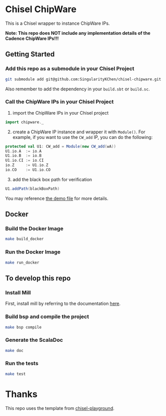 # Chisel ChipWare

This is a Chisel wrapper to instance ChipWare IPs.

**Note: This repo does NOT include any implementation details of the Cadence ChipWare IPs!!!**

## Getting Started

### Add this repo as a submodule in your Chisel Project

```bash
git submodule add git@github.com:SingularityKChen/chisel-chipware.git
```

Also remember to add the dependency in your `build.sbt` or `build.sc`.

### Call the ChipWare IPs in your Chisel Project

1. import the ChipWare IPs in your Chisel project

```scala
import chipware._
```

2. create a ChipWare IP instance and wrapper it with `Module()`. 
For example, if you want to use the `CW_add` IP, you can do the following:

```scala
protected val U1: CW_add = Module(new CW_add(wA))
U1.io.A  := io.A
U1.io.B  := io.B
U1.io.CI := io.CI
io.Z     := U1.io.Z
io.CO    := U1.io.CO
```

3. add the black box path for verification

```scala
U1.addPath(blackBoxPath)
```

You may reference [the demo file](chipware/test/src/DemoTest.scala) for more details.


## Docker

### Build the Docker Image

```bash
make build_docker
```

### Run the Docker Image

```bash
make run_docker
```

## To develop this repo

### Install Mill

First, install mill by referring to the documentation [here](https://com-lihaoyi.github.io/mill).

### Build bsp and compile the project

```bash
make bsp compile
```

### Generate the ScalaDoc

```bash
make doc
```

### Run the tests

```bash
make test
```

# Thanks

This repo uses the template from [chisel-playground](https://github.com/OpenXiangShan/chisel-playground).
